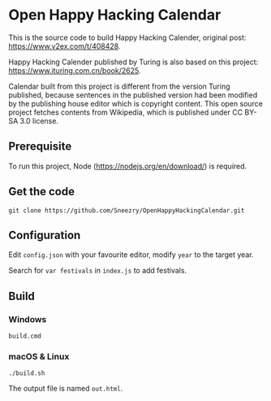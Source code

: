 # Open Happy Hacking Calendar

This is the source code to build Happy Hacking Calender, original post: <https://www.v2ex.com/t/408428>.

Happy Hacking Calender published by Turing is also based on this project: <https://www.ituring.com.cn/book/2625>.

Calendar built from this project is different from the version Turing published, because sentences in the published version had been modified by the publishing house editor which is copyright content. This open source project fetches contents from Wikipedia, which is published under CC BY-SA 3.0 license.

## Prerequisite

To run this project, Node (<https://nodejs.org/en/download/>) is required.

## Get the code

```
git clone https://github.com/Sneezry/OpenHappyHackingCalendar.git
```

## Configuration

Edit `config.json` with your favourite editor, modify `year` to the target year.

Search for `var festivals` in `index.js` to add festivals.

## Build

### Windows

```
build.cmd
```

### macOS & Linux

```
./build.sh
```

The output file is named `out.html`.